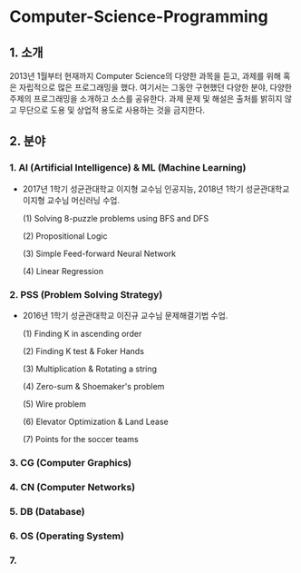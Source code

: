 # Computer-Science-Programming
## 1. 소개
2013년 1월부터 현재까지 Computer Science의 다양한 과목을 듣고, 과제를 위해 혹은 자립적으로 많은 프로그래밍을 했다. 여기서는 그동안 구현했던 다양한 분야, 다양한 주제의 프로그래밍을 소개하고 소스를 공유한다. 과제 문제 및 해설은 출처를 밝히지 않고 무단으로 도용 및 상업적 용도로 사용하는 것을 금지한다.


## 2. 분야
### 1. AI (Artificial Intelligence) & ML (Machine Learning)
 - 2017년 1학기 성균관대학교 이지형 교수님 인공지능, 2018년 1학기 성균관대학교 이지형 교수님 머신러닝 수업.

   (1) Solving 8-puzzle problems using BFS and DFS

   (2) Propositional Logic

   (3) Simple Feed-forward Neural Network

   (4) Linear Regression

### 2. PSS (Problem Solving Strategy)
 - 2016년 1학기 성균관대학교 이진규 교수님 문제해결기법 수업.

   (1) Finding K in ascending order
   
   (2) Finding K test & Foker Hands
   
   (3) Multiplication & Rotating a string
   
   (4) Zero-sum & Shoemaker's problem

   (5) Wire problem
   
   (6) Elevator Optimization & Land Lease
   
   (7) Points for the soccer teams
   
### 3. CG (Computer Graphics)
### 4. CN (Computer Networks)
### 5. DB (Database)
### 6. OS (Operating System)
### 7. 
